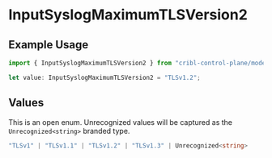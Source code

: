 # InputSyslogMaximumTLSVersion2

## Example Usage

```typescript
import { InputSyslogMaximumTLSVersion2 } from "cribl-control-plane/models";

let value: InputSyslogMaximumTLSVersion2 = "TLSv1.2";
```

## Values

This is an open enum. Unrecognized values will be captured as the `Unrecognized<string>` branded type.

```typescript
"TLSv1" | "TLSv1.1" | "TLSv1.2" | "TLSv1.3" | Unrecognized<string>
```